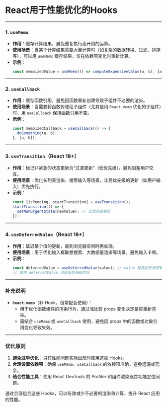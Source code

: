 # React用于性能优化的Hooks

---

### 1. **`useMemo`**
- **作用**：缓存计算结果，避免重复执行高开销的运算。
- **使用场景**：当某个计算结果需要大量计算时（如复杂的数据转换、过滤、排序等），可以用 `useMemo` 缓存结果，仅在依赖项变化时重新计算。
- **示例**：
  ```jsx
  const memoizedValue = useMemo(() => computeExpensiveValue(a, b), [a, b]);
  ```

---

### 2. **`useCallback`**
- **作用**：缓存函数引用，避免因函数重新创建导致子组件不必要的渲染。
- **使用场景**：当需要将函数传递给子组件（尤其是用 `React.memo` 优化的子组件）时，用 `useCallback` 保持函数引用不变。
- **示例**：
  ```jsx
  const memoizedCallback = useCallback(() => {
    doSomething(a, b);
  }, [a, b]);
  ```

---

### 3. **`useTransition`**（React 18+）
- **作用**：标记非紧急的状态更新为“过渡更新”（低优先级），避免阻塞用户交互。
- **使用场景**：优化长列表渲染、搜索输入等场景，让高优先级的更新（如用户输入）优先执行。
- **示例**：
  ```jsx
  const [isPending, startTransition] = useTransition();
  startTransition(() => {
    setNonUrgentState(newValue); // 低优先级更新
  });
  ```

---

### 4. **`useDeferredValue`**（React 18+）
- **作用**：延迟某个值的更新，直到浏览器空闲时再处理。
- **使用场景**：用于优化输入框联想搜索、大数据量渲染等场景，避免输入卡顿。
- **示例**：
  ```jsx
  const deferredValue = useDeferredValue(value); // value 是高优先级更新
  // 使用 deferredValue 渲染低优先级内容
  ```

---

### 补充说明
- **`React.memo`**（非 Hook，但常配合使用）：
  - 用于优化函数组件的渲染行为，通过浅比较 props 变化决定是否重新渲染。
  - 需结合 `useMemo` 或 `useCallback` 使用，避免因 props 中的函数或对象引用变化导致失效。

---

### 优化原则
1. **避免过早优化**：只在性能问题实际出现时使用这些 Hooks。
2. **合理设置依赖项**：确保 `useMemo`、`useCallback` 的依赖项准确，避免遗漏或冗余。
3. **结合性能工具**：使用 React DevTools 的 Profiler 和组件渲染跟踪功能定位问题。

通过合理组合这些 Hooks，可以有效减少不必要的渲染和计算，提升 React 应用的性能。